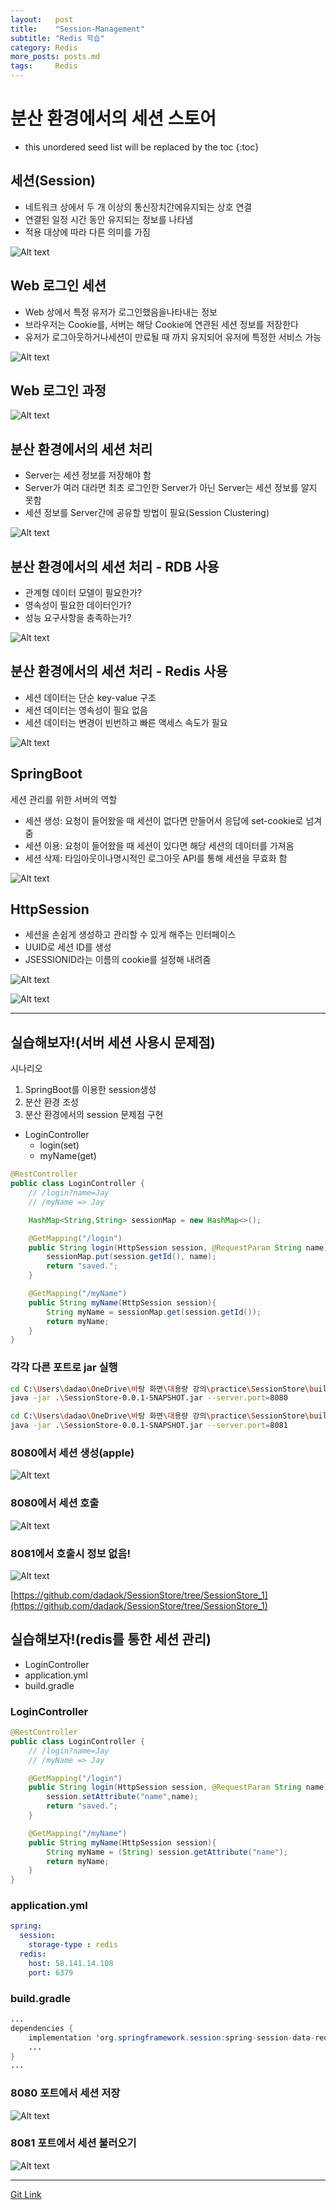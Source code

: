 ```yaml
---
layout:   post
title:    "Session-Management"
subtitle: "Redis 학습"
category: Redis
more_posts: posts.md
tags:     Redis
---
```

# 분산 환경에서의 세션 스토어

<!--more-->
<!-- Table of contents -->
* this unordered seed list will be replaced by the toc
{:toc}

## 세션(Session)
- 네트워크 상에서 두 개 이상의 통신장치간에유지되는 상호 연결
- 연결된 일정 시간 동안 유지되는 정보를 나타냄
- 적용 대상에 따라 다른 의미를 가짐

![Alt text](/assets/img/redis/4-1.png)

## Web 로그인 세션
- Web 상에서 특정 유저가 로그인했음을나타내는 정보
- 브라우저는 Cookie를, 서버는 해당 Cookie에 연관된 세션 정보를 저장한다
- 유저가 로그아웃하거나세션이 만료될 때 까지 유지되어 유저에 특정한 서비스 가능

![Alt text](/assets/img/redis/4-2.png)

## Web 로그인 과정

![Alt text](/assets/img/redis/4-3.png)

## 분산 환경에서의 세션 처리
- Server는 세션 정보를 저장해야 함
- Server가 여러 대라면 최초 로그인한 Server가 아닌 Server는 세션 정보를 알지 못함
- 세션 정보를 Server간에 공유할 방법이 필요(Session Clustering)

![Alt text](/assets/img/redis/4-4.png)

## 분산 환경에서의 세션 처리 - RDB 사용
- 관계형 데이터 모델이 필요한가?
- 영속성이 필요한 데이터인가?
- 성능 요구사항을 충족하는가?

![Alt text](/assets/img/redis/4-5.png)

## 분산 환경에서의 세션 처리 - Redis 사용
- 세션 데이터는 단순 key-value 구조
- 세션 데이터는 영속성이 필요 없음
- 세션 데이터는 변경이 빈번하고 빠른 액세스 속도가 필요

![Alt text](/assets/img/redis/4-6.png)

## SpringBoot

세션 관리를 위한 서버의 역할
- 세션 생성: 요청이 들어왔을 때 세션이 없다면 만들어서 응답에 set-cookie로 넘겨줌 
- 세션 이용: 요청이 들어왔을 때 세션이 있다면 해당 세션의 데이터를 가져옴
- 세션 삭제: 타임아웃이나명시적인 로그아웃 API를 통해 세션을 무효화 함

![Alt text](/assets/img/redis/4-7.png)

## HttpSession
- 세션을 손쉽게 생성하고 관리할 수 있게 해주는 인터페이스
- UUID로 세션 ID를 생성
- JSESSIONID라는 이름의 cookie를 설정해 내려줌

![Alt text](/assets/img/redis/4-8.png)

![Alt text](/assets/img/redis/4-9.png)

<hr>

## 실습해보자!(서버 세션 사용시 문제점)

시나리오
1. SpringBoot를 이용한 session생성
2. 분산 환경 조성
3. 분산 환경에서의 session 문제점 구현

- LoginController
  - login(set)
  - myName(get)

``` java
@RestController
public class LoginController {
    // /login?name=Jay
    // /myName => Jay

    HashMap<String,String> sessionMap = new HashMap<>();

    @GetMapping("/login")
    public String login(HttpSession session, @RequestParam String name){
        sessionMap.put(session.getId(), name);
        return "saved.";
    }

    @GetMapping("/myName")
    public String myName(HttpSession session){
        String myName = sessionMap.get(session.getId());
        return myName;
    }
}
```

### 각각 다른 포트로 jar 실행
``` bash
cd C:\Users\dadao\OneDrive\바탕 화면\대용량 강의\practice\SessionStore\build\libs
java -jar .\SessionStore-0.0.1-SNAPSHOT.jar --server.port=8080
```
  
``` bash
cd C:\Users\dadao\OneDrive\바탕 화면\대용량 강의\practice\SessionStore\build\libs
java -jar .\SessionStore-0.0.1-SNAPSHOT.jar --server.port=8081
```

### 8080에서 세션 생성(apple)
![Alt text](/assets/img/redis/4-10.png)

### 8080에서 세션 호출
![Alt text](/assets/img/redis/4-11.png)

### 8081에서 호출시 정보 없음!
![Alt text](/assets/img/redis/4-12.png)

[https://github.com/dadaok/SessionStore/tree/SessionStore_1](https://github.com/dadaok/SessionStore/tree/SessionStore_1)

## 실습해보자!(redis를 통한 세션 관리)
- LoginController
- application.yml
- build.gradle

### LoginController
``` java
@RestController
public class LoginController {
    // /login?name=Jay
    // /myName => Jay

    @GetMapping("/login")
    public String login(HttpSession session, @RequestParam String name){
        session.setAttribute("name",name);
        return "saved.";
    }

    @GetMapping("/myName")
    public String myName(HttpSession session){
        String myName = (String) session.getAttribute("name");
        return myName;
    }
}
```

### application.yml
``` yml
spring:
  session:
    storage-type : redis
  redis:
    host: 58.141.14.108
    port: 6379
```

### build.gradle
``` java
...
dependencies {
    implementation 'org.springframework.session:spring-session-data-redis'
    ...
}
...
```
### 8080 포트에서 세션 저장
![Alt text](/assets/img/redis/4-13.png)

### 8081 포트에서 세션 불러오기

![Alt text](/assets/img/redis/4-14.png)
  
<hr>
  
[Git Link](https://github.com/dadaok/SessionStore)